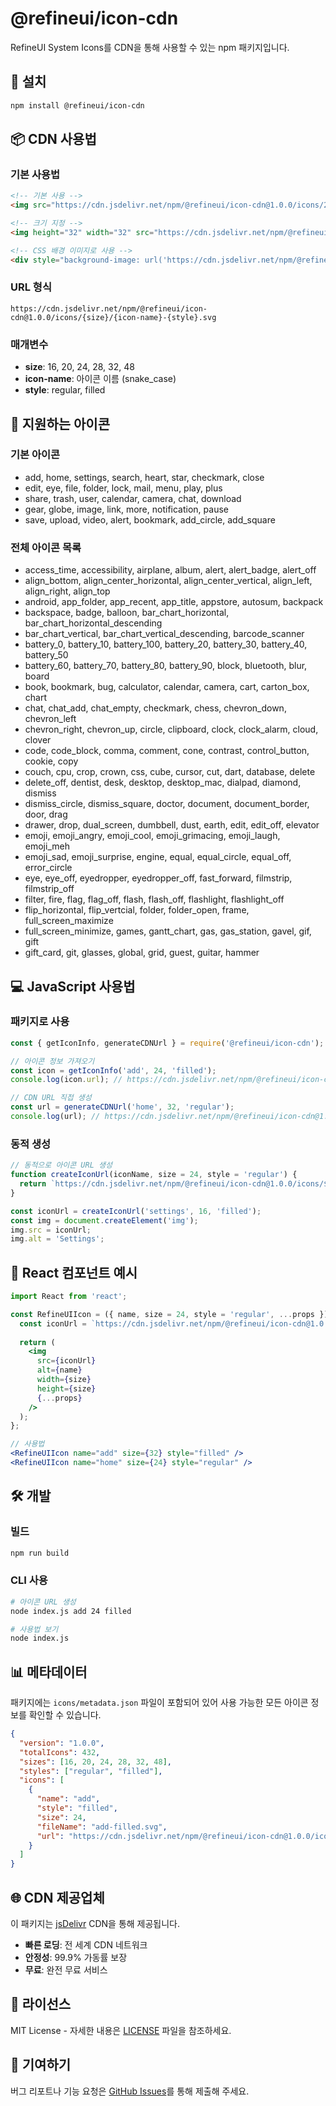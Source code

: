 # @refineui/icon-cdn

RefineUI System Icons를 CDN을 통해 사용할 수 있는 npm 패키지입니다.

## 🚀 설치

```bash
npm install @refineui/icon-cdn
```

## 📦 CDN 사용법

### 기본 사용법

```html
<!-- 기본 사용 -->
<img src="https://cdn.jsdelivr.net/npm/@refineui/icon-cdn@1.0.0/icons/24/add-filled.svg" alt="Add" />

<!-- 크기 지정 -->
<img height="32" width="32" src="https://cdn.jsdelivr.net/npm/@refineui/icon-cdn@1.0.0/icons/32/home-regular.svg" />

<!-- CSS 배경 이미지로 사용 -->
<div style="background-image: url('https://cdn.jsdelivr.net/npm/@refineui/icon-cdn@1.0.0/icons/16/settings-filled.svg');"></div>
```

### URL 형식

```
https://cdn.jsdelivr.net/npm/@refineui/icon-cdn@1.0.0/icons/{size}/{icon-name}-{style}.svg
```

### 매개변수

- **size**: 16, 20, 24, 28, 32, 48
- **icon-name**: 아이콘 이름 (snake_case)
- **style**: regular, filled

## 🎯 지원하는 아이콘

### 기본 아이콘
- add, home, settings, search, heart, star, checkmark, close
- edit, eye, file, folder, lock, mail, menu, play, plus
- share, trash, user, calendar, camera, chat, download
- gear, globe, image, link, more, notification, pause
- save, upload, video, alert, bookmark, add_circle, add_square

### 전체 아이콘 목록
- access_time, accessibility, airplane, album, alert, alert_badge, alert_off
- align_bottom, align_center_horizontal, align_center_vertical, align_left, align_right, align_top
- android, app_folder, app_recent, app_title, appstore, autosum, backpack
- backspace, badge, balloon, bar_chart_horizontal, bar_chart_horizontal_descending
- bar_chart_vertical, bar_chart_vertical_descending, barcode_scanner
- battery_0, battery_10, battery_100, battery_20, battery_30, battery_40, battery_50
- battery_60, battery_70, battery_80, battery_90, block, bluetooth, blur, board
- book, bookmark, bug, calculator, calendar, camera, cart, carton_box, chart
- chat, chat_add, chat_empty, checkmark, chess, chevron_down, chevron_left
- chevron_right, chevron_up, circle, clipboard, clock, clock_alarm, cloud, clover
- code, code_block, comma, comment, cone, contrast, control_button, cookie, copy
- couch, cpu, crop, crown, css, cube, cursor, cut, dart, database, delete
- delete_off, dentist, desk, desktop, desktop_mac, dialpad, diamond, dismiss
- dismiss_circle, dismiss_square, doctor, document, document_border, door, drag
- drawer, drop, dual_screen, dumbbell, dust, earth, edit, edit_off, elevator
- emoji, emoji_angry, emoji_cool, emoji_grimacing, emoji_laugh, emoji_meh
- emoji_sad, emoji_surprise, engine, equal, equal_circle, equal_off, error_circle
- eye, eye_off, eyedropper, eyedropper_off, fast_forward, filmstrip, filmstrip_off
- filter, fire, flag, flag_off, flash, flash_off, flashlight, flashlight_off
- flip_horizontal, flip_vertcial, folder, folder_open, frame, full_screen_maximize
- full_screen_minimize, games, gantt_chart, gas, gas_station, gavel, gif, gift
- gift_card, git, glasses, global, grid, guest, guitar, hammer

## 💻 JavaScript 사용법

### 패키지로 사용

```javascript
const { getIconInfo, generateCDNUrl } = require('@refineui/icon-cdn');

// 아이콘 정보 가져오기
const icon = getIconInfo('add', 24, 'filled');
console.log(icon.url); // https://cdn.jsdelivr.net/npm/@refineui/icon-cdn@1.0.0/icons/24/add-filled.svg

// CDN URL 직접 생성
const url = generateCDNUrl('home', 32, 'regular');
console.log(url); // https://cdn.jsdelivr.net/npm/@refineui/icon-cdn@1.0.0/icons/32/home-regular.svg
```

### 동적 생성

```javascript
// 동적으로 아이콘 URL 생성
function createIconUrl(iconName, size = 24, style = 'regular') {
  return `https://cdn.jsdelivr.net/npm/@refineui/icon-cdn@1.0.0/icons/${size}/${iconName}-${style}.svg`;
}

const iconUrl = createIconUrl('settings', 16, 'filled');
const img = document.createElement('img');
img.src = iconUrl;
img.alt = 'Settings';
```

## 🎨 React 컴포넌트 예시

```jsx
import React from 'react';

const RefineUIIcon = ({ name, size = 24, style = 'regular', ...props }) => {
  const iconUrl = `https://cdn.jsdelivr.net/npm/@refineui/icon-cdn@1.0.0/icons/${size}/${name}-${style}.svg`;
  
  return (
    <img 
      src={iconUrl} 
      alt={name}
      width={size}
      height={size}
      {...props}
    />
  );
};

// 사용법
<RefineUIIcon name="add" size={32} style="filled" />
<RefineUIIcon name="home" size={24} style="regular" />
```

## 🛠️ 개발

### 빌드

```bash
npm run build
```

### CLI 사용

```bash
# 아이콘 URL 생성
node index.js add 24 filled

# 사용법 보기
node index.js
```

## 📊 메타데이터

패키지에는 `icons/metadata.json` 파일이 포함되어 있어 사용 가능한 모든 아이콘 정보를 확인할 수 있습니다.

```json
{
  "version": "1.0.0",
  "totalIcons": 432,
  "sizes": [16, 20, 24, 28, 32, 48],
  "styles": ["regular", "filled"],
  "icons": [
    {
      "name": "add",
      "style": "filled",
      "size": 24,
      "fileName": "add-filled.svg",
      "url": "https://cdn.jsdelivr.net/npm/@refineui/icon-cdn@1.0.0/icons/24/add-filled.svg"
    }
  ]
}
```

## 🌐 CDN 제공업체

이 패키지는 [jsDelivr](https://www.jsdelivr.com/) CDN을 통해 제공됩니다.

- **빠른 로딩**: 전 세계 CDN 네트워크
- **안정성**: 99.9% 가동률 보장
- **무료**: 완전 무료 서비스

## 📝 라이선스

MIT License - 자세한 내용은 [LICENSE](../../LICENSE) 파일을 참조하세요.

## 🤝 기여하기

버그 리포트나 기능 요청은 [GitHub Issues](https://github.com/pelagornis/refineui-system-icons/issues)를 통해 제출해 주세요.
